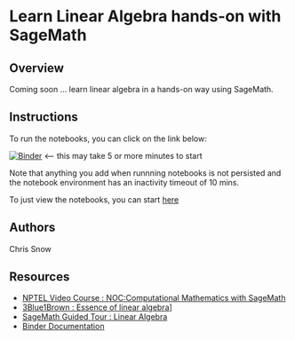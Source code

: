 Learn Linear Algebra hands-on with SageMath
===========================================

Overview
--------
Coming soon ... learn linear algebra in a hands-on way using SageMath.

Instructions
------------

To run the notebooks, you can click on the link below:

[![Binder](https://mybinder.org/badge_logo.svg)](https://mybinder.org/v2/gh/snowch/learn_linear_algebra/master?labpath=00-start-here.ipynb) <-- this may take 5 or more minutes to start

Note that anything you add when runnning notebooks is not persisted and the notebook environment has an inactivity timeout of 10 mins.

To just view the notebooks, you can start [here](https://nbviewer.org/github/snowch/learn_linear_algebra/tree/master/notebooks/)



Authors
-------
Chris Snow

Resources
---------
- [NPTEL Video Course : NOC:Computational Mathematics with SageMath](http://acl.digimat.in/nptel/courses/video/111106149/L01.html)
- [3Blue1Brown : Essence of linear algebra](https://www.youtube.com/watch?v=fNk_zzaMoSs&list=PLZHQObOWTQDPD3MizzM2xVFitgF8hE_ab&pp=iAQB)]
- [SageMath Guided Tour : Linear Algebra](https://doc.sagemath.org/html/en/tutorial/tour_linalg.html)
- [Binder Documentation](https://mybinder.readthedocs.io/en/latest/index.html)
